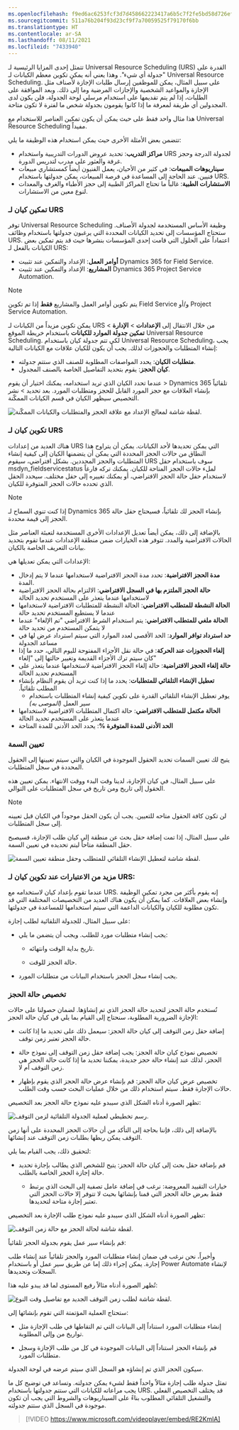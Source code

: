 ```yaml
---
ms.openlocfilehash: f9ed6ac6253fcf3d7d458662223417a6b5c7f2fe5bd58d726efd1450d169dba7
ms.sourcegitcommit: 511a76b204f93d23cf9f7a70059525f79170f6bb
ms.translationtype: HT
ms.contentlocale: ar-SA
ms.lasthandoff: 08/11/2021
ms.locfileid: "7433940"
---
```

تتمثل إحدى المزايا الرئيسية لـ Universal Resource Scheduling (URS) القدرة على "جدولة أي شيء". وهذا يعني أنه يمكن تكوين معظم الكيانات لـ Universal Resource Scheduling. على سبيل المثال، يمكن للموظفين إرسال طلبات الإجازة لأصناف مثل الإجازة والمواعيد الشخصية والإجازات المرضية وما إلى ذلك. وبعد الموافقة على الطلبات، إذا لم يتم تقديمها على استخدام مرسلي لوحة الجدولة، فلن يكون لدى المجدولين أي طريقة لمعرفة ما إذا كانوا يقومون بجدولة شخص ما لفترة لا تكون متاحة.

هذا مثال واحد فقط على حيث يمكن أن يكون تمكين العناصر للاستخدام مع Universal Resource Scheduling مفيداً.

تتضمن بعض الأمثلة الأخرى حيث يمكن استخدام هذه الوظيفة ما يلي:

-   **مراكز التدريب**: تحديد عروض الدورات التدريبية واستخدام URS لجدولة الدرجة وحجز غرفة والعثور على مدرب لتدريس الدورة.
-   **سيناريوهات المبيعات**: في كثير من الأحيان، يعمل الفنيون أيضاً كمستشاري مبيعات فنيين. عند الحاجة إلى المساعدة في فرصة المبيعات، يمكن جدولتها باستخدام URS.
-   **الاستشارات الطبية**: غالباً ما تحتاج المراكز الطبية إلى حجز الأطباء والغرف والمعدات لنوع معين من الاستشارات.

### <a name="enabling-an-entity-for-urs"></a>تمكين كيان لـ URS

توفر Universal Resource Scheduling وظيفة الأساس المستخدمة لجدولة الأصناف. ستحتاج المؤسسات إلى تحديد الكيانات المحددة التي يرغبون جدولتها باستخدام وظائف URS. اعتماداً على الحلول التي قامت إحدى المؤسسات بنشرها حيث قد يتم تمكين بعض الكيانات بالفعل لـ URS:

-   **أوامر العمل**: الإعداد والتمكين عند تثبيت Dynamics 365 for Field Service.
-   **المشاريع**: الإعداد والتمكين عند تثبيت Dynamics 365 Project Service Automation.

> [!NOTE]
> يتم تكوين أوامر العمل والمشاريع **فقط** إذا تم تكوين Field Service و/أو Project Service Automation.

يمكن تكوين مزيداً من الكيانات لـ URS من خلال الانتقال إلى **الإعدادات** > **الإدارة** > **تمكين جدولة الموارد للكيانات** باستخدام خريطة الموقع Universal Resource Scheduling. لكي تتم جدولة كيان باستخدام Universal Resource Scheduling، يجب إنشاء المتطلبات والحجوزات لذلك. يجب أن يكون للكيان علاقات مع الكيانات التالية:

-   **متطلبات الكيان**: يحدد المواصفات المطلوبة للصنف الذي ستتم جدولته.
-   **كيان الحجز**: يقوم بتحديد التفاصيل الخاصة بالصنف المجدول.

عندما تحدد الكيان الذي تريد استخدامه، يمكنك اختيار أن يقوم > Dynamics 365 تلقائياً بإنشاء العلاقات مع حجز المورد القابل للحجز ومتطلبات المورد. بعد تحديد > نشر التخصيص سيظهر الكيان في قسم الكيانات الممكّنة.

![لقطة شاشة لمعالج الإعداد مع علاقة الحجز والمتطلبات والكيانات الممكّنة.](../media/URS-Unit5-1.png)

### <a name="configuring-an-entity-for-urs"></a>تكوين كيان لـ URS

هناك العديد من إعدادات URS التي يمكن تحديدها لأحد الكيانات. يمكن أن يتراوح هذا النطاق من حالات الحجز المحددة التي يمكن أن يتضمنها الكيان إلى كيفية إنشاء المتطلبات والحجز المحددين. بشكل افتراضي، سيقوم URS سوف باستخدام حقل msdyn\_fieldservicestatus لملء حالات الحجز المتاحة للكيان. يمكنك تركه فارغاً لاستخدام حقل حالة الحجز الافتراضي، أو يمكنك تغييره إلى حقل مختلف. سيحدد الحقل الذي تحدده حالات الحجز المتوفرة للكيان.

> [!NOTE]
> إذا كنت تنوي السماح لـ Dynamics 365 بإنشاء الحجز لك تلقائياً، فسيحتاج حقل حالة الحجز إلى قيمة محددة.

بالإضافة إلى ذلك، يمكن أيضاً تعديل الإعدادات الأخرى المستخدمة لتعبئة العناصر مثل الحالات الافتراضية والمدد. تتوفر هذه الخيارات ضمن منطقة الإعدادات عندما تقوم بتحديد بيانات التعريف الخاصة بالكيان.

الإعدادات التي يمكن تعديلها هي:

-   **‏‫مدة الحجز الافتراضية‬**: تحدد مدة الحجز الافتراضية لاستخدامها عندما لا يتم إدخال المدة.
-   **‏‫حالة الحجز الملتزم بها في السجل الافتراضي**: الالتزام بحالة الحجز الافتراضية لاستخدامها عندما يتعذر على المستخدم تحديد الحالة
-   **‏‫الحالة النشطة للمتطلب الافتراضي**: الحالة النشطة للمتطلبات الافتراضية لاستخدامها عندما لا يستطيع المستخدم تحديد حالة
-   **الحالة ملغي للمتطلب الافتراضي**: يتم استخدام الشرط الافتراضي "تم الإلغاء" عندما لا يتمكن المستخدم من تحديد حالة
-   **‏‫حد استرداد توافر الموارد**: الحد الأقصى لعدد الموارد التي سيتم استرداد عرض لها في مساعد الجدولة
-   **‏‫إلغاء الحجوزات عند الحركة‬**: في حالة نقل الأجزاء المفتوحة لليوم التالي، حدد ما إذا كان سيتم ترك الأجزاء القديمة وتغيير حالتها إلى "إلغاء"
-   **‏‫حالة إلغاء الحجز الافتراضية**: حالة إلغاء الحجز الافتراضية لاستخدامها عندما يتعذر على المستخدم تحديد الحالة
-   **‏‫تعطيل الإنشاء التلقائي للمتطلبات**: يحدد ما إذا كنت تريد أن يقوم النظام بإنشاء المطلب تلقائياً.
    -   يوفر تعطيل الإنشاء التلقائي القدرة على تكوين كيفية إنشاء المتطلبات باستخدام سير العمل *(الموصى به)*
-   **‏‫الحالة مكتمل للمتطلب الافتراضي**: حالة اكتمال المتطلبات الافتراضية لاستخدامها عندما يتعذر على المستخدم تحديد الحالة
-   **‏‫الحد الأدنى للمدة المتوفرة %**: يحدد الحد الأدنى للمدة المتاحة

### <a name="attribute-mapping"></a>تعيين السمة

يتيح لك تعيين السمات تحديد الحقول الموجودة في الكيان والتي سيتم تعيينها إلى الحقول المحددة في سجل المتطلبات. 

على سبيل المثال، في كيان الإجازة، لدينا وقت البدء ووقت الانتهاء. يمكن تعيين هذه الحقول إلى تاريخ ومن تاريخ في سجل المتطلبات على التوالي.

> [!NOTE]
> لن تكون كافة الحقول متاحه للتعيين. يجب أن يكون الحقل موجوداً في الكيان قبل تعيينه إلى سجل المتطلبات. 

على سبيل المثال، إذا تمت إضافة حقل بحث عن منطقة إلى كيان طلب الإجازة، فسيصبح حقل المنطقة متاحاً ليتم تحديده في تعيين السمة.

![لقطة شاشة لتعطيل الإنشاء التلقائي للمتطلب وحقل منطقة تعيين السمة.](../media/URS-Unit5-2.png)

### <a name="more-considerations-when-configuring-an-entity-for-urs"></a>مزيد من الاعتبارات عند تكوين كيان لـ URS:

عندما تقوم بإعداد كيان لاستخدامه مع URS. إنه يقوم بأكثر من مجرد تمكين الوظيفة وإنشاء بعض العلاقات. كما يمكن أن يكون هناك العديد من التخصيصات المختلفة التي قد تكون مطلوبة للكيان والكيانات الداعمة التي سيتم استخدامها للمساعدة في جدولتها.

على سبيل المثال، للجدولة التلقائية لطلب إجازة:

-   يجب إنشاء متطلبات مورد للطلب. ويجب أن يتضمن ما يلي:

    -   تاريخ بداية الوقت وانتهائه.

    -   حالة الحجز للوقت.

-   يجب إنشاء سجل الحجز باستخدام البيانات من متطلبات المورد.

### <a name="booking-status-customization"></a>تخصيص حالة الحجز

تُستخدم حالة الحجز لتحديد حالة الحجز الذي تم إنشاؤها. لضمان حصولنا على حالات الإجازة الضرورية المطلوبة، سنحتاج إلى القيام بما يلي في كيان حالة الحجز:

-   إضافة حقل زمن التوقف إلى كيان حالة الحجز: سيعمل ذلك على تحديد ما إذا كانت حالة الحجز تعتبر زمن توقف.

-   تخصيص نموذج كيان حالة الحجز: يجب إضافة حقل زمن التوقف إلى نموذج حالة الحجز، لذلك عند إنشاء حالة حجز جديدة، يمكننا تحديد ما إذا كانت حالة الحجز هي زمن التوقف أم لا.

-   تخصيص عرض كيان حالة الحجز: قم بإنشاء عرض حالة الحجز الذي يقوم بإظهار حالات الإجازة فقط. سيتم استخدام ذلك من خلال عمليات البحث حسب وقت الطلب.

تظهر الصورة أدناه الشكل الذي سيبدو عليه نموذج حالة الحجز بعد التخصيص:

![رسم تخطيطي لعملية الجدولة التلقائية لزمن التوقف.](../media/URS-Unit5-3.png)

بالإضافة إلى ذلك، فإننا بحاجة إلى التأكد من أن حالات الحجز المحددة على أنها زمن التوقف يمكن ربطها بطلبات زمن التوقف عند إنشائها.

لتحقيق ذلك، يجب القيام بما يلي:

-   قم بإضافة حقل بحث إلى كيان حالة الحجز: يتيح للشخص الذي يطالب بإجازة تحديد حالة إجازة الحجز الخاصة بالطلب.

    -   خيارات التقييد المعروضة: نرغب في إضافة عامل تصفية إلى البحث الذي يرتبط فقط بعرض حالة الحجز التي قمنا بإنشائها بحيث لا تتوفر إلا حالات الحجز التي تعتبر إجازة متاحة لتحديدها.

تظهر الصورة أدناه الشكل الذي سيبدو عليه نموذج طلب الإجازة بعد التخصيص:

![لقطة شاشة لحالة الحجز مع حالة زمن التوقف.](../media/URS-Unit5-4.png)

قم بإنشاء سير عمل يقوم بجدولة الحجز تلقائياً:

وأخيراً، نحن نرغب في ضمان إنشاء متطلبات المورد والحجز تلقائياً عند إنشاء طلب إجازة. يمكن إجراء ذلك إما عن طريق سير عمل أو باستخدام Power Automate لإنشاء السجلات وتحديدها.

تُظهر الصورة أدناه مثالاً رفيع المستوى لما قد يبدو عليه هذا:

![لقطة شاشة لطلب زمن التوقف الجديد مع تفاصيل وقت النوع.](../media/URS-Unit5-5.png)

ستحتاج العملية المؤتمتة التي تقوم بإنشائها إلى:

-   إنشاء متطلبات المورد استناداً إلى البيانات التي تم التقاطها في طلب الإجازة مثل تواريخ من وإلى المطلوبة.

-   قم بإنشاء الحجز استناداً إلى البيانات الموجودة في كل من طلب الإجازة وسجل متطلبات المورد.

سيكون الحجز الذي تم إنشاؤه هو السجل الذي سيتم عرضه في لوحة الجدولة.

تمثل جدولة طلب إجازة مثالاً واحداً فقط لشيء يمكن جدولته. وتساعد في توضيح كل ما يجب مراعاته للكيانات التي ستتم جدولتها باستخدام URS. قد يختلف التخصيص الفعلي والتشغيل التلقائي المطلوب بناءً على السيناريوهات والشروط التي يجب أن تكون موجودة في السجل الذي ستتم جدولته.

> [!VIDEO https://www.microsoft.com/videoplayer/embed/RE2KmlA]
